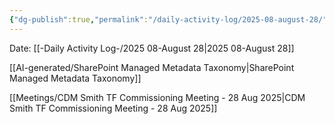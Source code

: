 ```yaml
---
{"dg-publish":true,"permalink":"/daily-activity-log/2025-08-august-28/","noteIcon":"","created":"2025-08-28T07:50:23.844-05:00"}
---
```


Date: [[-Daily Activity Log-/2025 08-August 28\|2025 08-August 28]]

[[AI-generated/SharePoint Managed Metadata Taxonomy\|SharePoint Managed Metadata Taxonomy]]

[[Meetings/CDM Smith TF Commissioning Meeting - 28 Aug 2025\|CDM Smith TF Commissioning Meeting - 28 Aug 2025]]